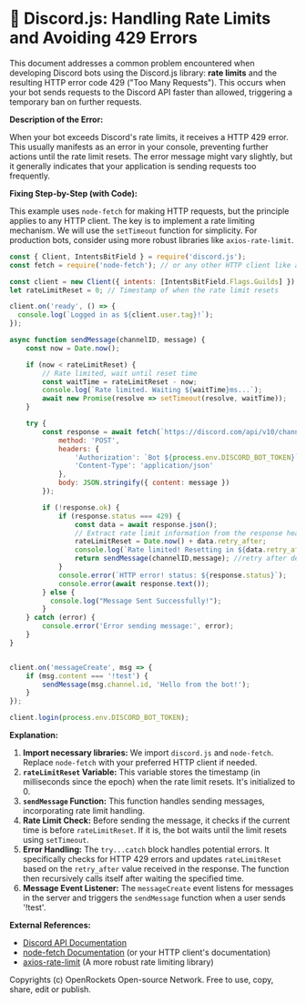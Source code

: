 # 🐞 Discord.js: Handling Rate Limits and Avoiding 429 Errors


This document addresses a common problem encountered when developing Discord bots using the Discord.js library: **rate limits** and the resulting HTTP error code 429 ("Too Many Requests").  This occurs when your bot sends requests to the Discord API faster than allowed, triggering a temporary ban on further requests.

**Description of the Error:**

When your bot exceeds Discord's rate limits, it receives a HTTP 429 error. This usually manifests as an error in your console, preventing further actions until the rate limit resets.  The error message might vary slightly, but it generally indicates that your application is sending requests too frequently.

**Fixing Step-by-Step (with Code):**

This example uses `node-fetch` for making HTTP requests, but the principle applies to any HTTP client.  The key is to implement a rate limiting mechanism. We will use the `setTimeout` function for simplicity.  For production bots, consider using more robust libraries like `axios-rate-limit`.

```javascript
const { Client, IntentsBitField } = require('discord.js');
const fetch = require('node-fetch'); // or any other HTTP client like axios

const client = new Client({ intents: [IntentsBitField.Flags.Guilds] });
let rateLimitReset = 0; // Timestamp of when the rate limit resets

client.on('ready', () => {
  console.log(`Logged in as ${client.user.tag}!`);
});

async function sendMessage(channelID, message) {
    const now = Date.now();

    if (now < rateLimitReset) {
        // Rate limited, wait until reset time
        const waitTime = rateLimitReset - now;
        console.log(`Rate limited. Waiting ${waitTime}ms...`);
        await new Promise(resolve => setTimeout(resolve, waitTime));
    }

    try {
        const response = await fetch(`https://discord.com/api/v10/channels/${channelID}/messages`, {
            method: 'POST',
            headers: {
                'Authorization': `Bot ${process.env.DISCORD_BOT_TOKEN}`,
                'Content-Type': 'application/json'
            },
            body: JSON.stringify({ content: message })
        });

        if (!response.ok) {
            if (response.status === 429) {
                const data = await response.json();
                // Extract rate limit information from the response headers.
                rateLimitReset = Date.now() + data.retry_after;
                console.log(`Rate limited! Resetting in ${data.retry_after}ms`);
                return sendMessage(channelID,message); //retry after delay.
            }
            console.error(`HTTP error! status: ${response.status}`);
            console.error(await response.text());
        } else {
          console.log("Message Sent Successfully!");
        }
    } catch (error) {
        console.error('Error sending message:', error);
    }
}


client.on('messageCreate', msg => {
    if (msg.content === '!test') {
        sendMessage(msg.channel.id, 'Hello from the bot!');
    }
});

client.login(process.env.DISCORD_BOT_TOKEN);
```

**Explanation:**

1. **Import necessary libraries:**  We import `discord.js` and `node-fetch`.  Replace `node-fetch` with your preferred HTTP client if needed.
2. **`rateLimitReset` Variable:** This variable stores the timestamp (in milliseconds since the epoch) when the rate limit resets. It's initialized to 0.
3. **`sendMessage` Function:** This function handles sending messages, incorporating rate limit handling.
4. **Rate Limit Check:** Before sending the message, it checks if the current time is before `rateLimitReset`. If it is, the bot waits until the limit resets using `setTimeout`.
5. **Error Handling:**  The `try...catch` block handles potential errors.  It specifically checks for HTTP 429 errors and updates `rateLimitReset` based on the `retry_after` value received in the response.  The function then recursively calls itself after waiting the specified time.
6. **Message Event Listener:** The `messageCreate` event listens for messages in the server and triggers the `sendMessage` function when a user sends '!test'.

**External References:**

* [Discord API Documentation](https://discord.com/developers/docs/topics/rate-limits)
* [node-fetch Documentation](https://www.npmjs.com/package/node-fetch) (or your HTTP client's documentation)
* [axios-rate-limit](https://www.npmjs.com/package/axios-rate-limit) (A more robust rate limiting library)


Copyrights (c) OpenRockets Open-source Network. Free to use, copy, share, edit or publish.

